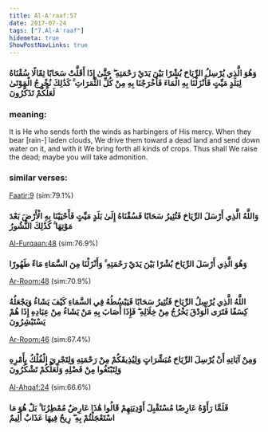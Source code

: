 ```yaml
---
title: Al-A'raaf:57
date: 2017-07-24
tags: ["7.Al-A'raaf"]
hidemeta: true 
ShowPostNavLinks: true 
---
```

### وَهُوَ الَّذِي يُرْسِلُ الرِّيَاحَ بُشْرًا بَيْنَ يَدَيْ رَحْمَتِهِ ۖ حَتَّىٰ إِذَا أَقَلَّتْ سَحَابًا ثِقَالًا سُقْنَاهُ لِبَلَدٍ مَيِّتٍ فَأَنْزَلْنَا بِهِ الْمَاءَ فَأَخْرَجْنَا بِهِ مِنْ كُلِّ الثَّمَرَاتِ ۚ كَذَٰلِكَ نُخْرِجُ الْمَوْتَىٰ لَعَلَّكُمْ تَذَكَّرُونَ
### meaning: 
It is He who sends forth the winds as harbingers of His mercy. When they bear [rain-] laden clouds, We drive them toward a dead land and send down water on it, and with it We bring forth all kinds of crops. Thus shall We raise the dead; maybe you will take admonition.
### similar verses: 

[Faatir:9](/35/9) (sim:79.1%)

### وَاللَّهُ الَّذِي أَرْسَلَ الرِّيَاحَ فَتُثِيرُ سَحَابًا فَسُقْنَاهُ إِلَىٰ بَلَدٍ مَيِّتٍ فَأَحْيَيْنَا بِهِ الْأَرْضَ بَعْدَ مَوْتِهَا ۚ كَذَٰلِكَ النُّشُورُ

[Al-Furqaan:48](/25/48) (sim:76.9%)

### وَهُوَ الَّذِي أَرْسَلَ الرِّيَاحَ بُشْرًا بَيْنَ يَدَيْ رَحْمَتِهِ ۚ وَأَنْزَلْنَا مِنَ السَّمَاءِ مَاءً طَهُورًا

[Ar-Room:48](/30/48) (sim:70.9%)

### اللَّهُ الَّذِي يُرْسِلُ الرِّيَاحَ فَتُثِيرُ سَحَابًا فَيَبْسُطُهُ فِي السَّمَاءِ كَيْفَ يَشَاءُ وَيَجْعَلُهُ كِسَفًا فَتَرَى الْوَدْقَ يَخْرُجُ مِنْ خِلَالِهِ ۖ فَإِذَا أَصَابَ بِهِ مَنْ يَشَاءُ مِنْ عِبَادِهِ إِذَا هُمْ يَسْتَبْشِرُونَ

[Ar-Room:46](/30/46) (sim:67.4%)

### وَمِنْ آيَاتِهِ أَنْ يُرْسِلَ الرِّيَاحَ مُبَشِّرَاتٍ وَلِيُذِيقَكُمْ مِنْ رَحْمَتِهِ وَلِتَجْرِيَ الْفُلْكُ بِأَمْرِهِ وَلِتَبْتَغُوا مِنْ فَضْلِهِ وَلَعَلَّكُمْ تَشْكُرُونَ

[Al-Ahqaf:24](/46/24) (sim:66.6%)

### فَلَمَّا رَأَوْهُ عَارِضًا مُسْتَقْبِلَ أَوْدِيَتِهِمْ قَالُوا هَٰذَا عَارِضٌ مُمْطِرُنَا ۚ بَلْ هُوَ مَا اسْتَعْجَلْتُمْ بِهِ ۖ رِيحٌ فِيهَا عَذَابٌ أَلِيمٌ
